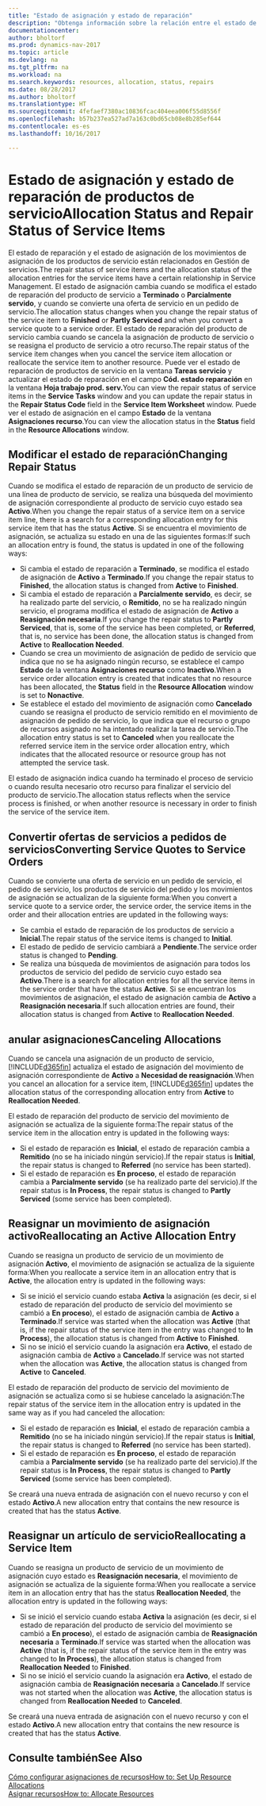 ```yaml
---
title: "Estado de asignación y estado de reparación"
description: "Obtenga información sobre la relación entre el estado de reparación de los elementos de servicio y el estado de asignación de las entradas de asignación."
documentationcenter: 
author: bholtorf
ms.prod: dynamics-nav-2017
ms.topic: article
ms.devlang: na
ms.tgt_pltfrm: na
ms.workload: na
ms.search.keywords: resources, allocation, status, repairs
ms.date: 08/28/2017
ms.author: bholtorf
ms.translationtype: HT
ms.sourcegitcommit: 4fefaef7380ac10836fcac404eea006f55d8556f
ms.openlocfilehash: b57b237ea527ad7a163c0bd65cb08e8b285ef644
ms.contentlocale: es-es
ms.lasthandoff: 10/16/2017

---
```

# <a name="allocation-status-and-repair-status-of-service-items"></a><span data-ttu-id="428d8-103">Estado de asignación y estado de reparación de productos de servicio</span><span class="sxs-lookup"><span data-stu-id="428d8-103">Allocation Status and Repair Status of Service Items</span></span>
<span data-ttu-id="428d8-104">El estado de reparación y el estado de asignación de los movimientos de asignación de los productos de servicio están relacionados en Gestión de servicios.</span><span class="sxs-lookup"><span data-stu-id="428d8-104">The repair status of service items and the allocation status of the allocation entries for the service items have a certain relationship in Service Management.</span></span> <span data-ttu-id="428d8-105">El estado de asignación cambia cuando se modifica el estado de reparación del producto de servicio a **Terminado** o **Parcialmente servido**, y cuando se convierte una oferta de servicio en un pedido de servicio.</span><span class="sxs-lookup"><span data-stu-id="428d8-105">The allocation status changes when you change the repair status of the service item to **Finished** or **Partly Serviced** and when you convert a service quote to a service order.</span></span> <span data-ttu-id="428d8-106">El estado de reparación del producto de servicio cambia cuando se cancela la asignación de producto de servicio o se reasigna el producto de servicio a otro recurso.</span><span class="sxs-lookup"><span data-stu-id="428d8-106">The repair status of the service item changes when you cancel the service item allocation or reallocate the service item to another resource.</span></span> <span data-ttu-id="428d8-107">Puede ver el estado de reparación de productos de servicio en la ventana **Tareas servicio** y actualizar el estado de reparación en el campo **Cód. estado reparación** en la ventana **Hoja trabajo prod. serv.**</span><span class="sxs-lookup"><span data-stu-id="428d8-107">You can view the repair status of service items in the **Service Tasks** window and you can update the repair status in the **Repair Status Code** field in the **Service Item Worksheet** window.</span></span> <span data-ttu-id="428d8-108">Puede ver el estado de asignación en el campo **Estado** de la ventana **Asignaciones recurso**.</span><span class="sxs-lookup"><span data-stu-id="428d8-108">You can view the allocation status in the **Status** field in the **Resource Allocations** window.</span></span>  
  
## <a name="changing-repair-status"></a><span data-ttu-id="428d8-109">Modificar el estado de reparación</span><span class="sxs-lookup"><span data-stu-id="428d8-109">Changing Repair Status</span></span>  
<span data-ttu-id="428d8-110">Cuando se modifica el estado de reparación de un producto de servicio de una línea de producto de servicio, se realiza una búsqueda del movimiento de asignación correspondiente al producto de servicio cuyo estado sea **Activo**.</span><span class="sxs-lookup"><span data-stu-id="428d8-110">When you change the repair status of a service item on a service item line, there is a search for a corresponding allocation entry for this service item that has the status **Active**.</span></span> <span data-ttu-id="428d8-111">Si se encuentra el movimiento de asignación, se actualiza su estado en una de las siguientes formas:</span><span class="sxs-lookup"><span data-stu-id="428d8-111">If such an allocation entry is found, the status is updated in one of the following ways:</span></span>  
  
* <span data-ttu-id="428d8-112">Si cambia el estado de reparación a **Terminado**, se modifica el estado de asignación de **Activo** a **Terminado**.</span><span class="sxs-lookup"><span data-stu-id="428d8-112">If you change the repair status to **Finished**, the allocation status is changed from **Active** to **Finished**.</span></span>  
* <span data-ttu-id="428d8-113">Si cambia el estado de reparación a **Parcialmente servido**, es decir, se ha realizado parte del servicio, o **Remitido**, no se ha realizado ningún servicio, el programa modifica el estado de asignación de **Activo** a **Reasignación necesaria**.</span><span class="sxs-lookup"><span data-stu-id="428d8-113">If you change the repair status to **Partly Serviced**, that is, some of the service has been completed, or **Referred**, that is, no service has been done, the allocation status is changed from **Active** to **Reallocation Needed**.</span></span>  
* <span data-ttu-id="428d8-114">Cuando se crea un movimiento de asignación de pedido de servicio que indica que no se ha asignado ningún recurso, se establece el campo **Estado** de la ventana **Asignaciones recurso** como **Inactivo**.</span><span class="sxs-lookup"><span data-stu-id="428d8-114">When a service order allocation entry is created that indicates that no resource has been allocated, the **Status** field in the **Resource Allocation** window is set to **Nonactive**.</span></span>  
* <span data-ttu-id="428d8-115">Se establece el estado del movimiento de asignación como **Cancelado** cuando se reasigna el producto de servicio remitido en el movimiento de asignación de pedido de servicio, lo que indica que el recurso o grupo de recursos asignado no ha intentado realizar la tarea de servicio.</span><span class="sxs-lookup"><span data-stu-id="428d8-115">The allocation entry status is set to **Canceled** when you reallocate the referred service item in the service order allocation entry, which indicates that the allocated resource or resource group has not attempted the service task.</span></span>  
  
<span data-ttu-id="428d8-116">El estado de asignación indica cuando ha terminado el proceso de servicio o cuando resulta necesario otro recurso para finalizar el servicio del producto de servicio.</span><span class="sxs-lookup"><span data-stu-id="428d8-116">The allocation status reflects when the service process is finished, or when another resource is necessary in order to finish the service of the service item.</span></span>  
  
## <a name="converting-service-quotes-to-service-orders"></a><span data-ttu-id="428d8-117">Convertir ofertas de servicios a pedidos de servicios</span><span class="sxs-lookup"><span data-stu-id="428d8-117">Converting Service Quotes to Service Orders</span></span>  
<span data-ttu-id="428d8-118">Cuando se convierte una oferta de servicio en un pedido de servicio, el pedido de servicio, los productos de servicio del pedido y los movimientos de asignación se actualizan de la siguiente forma:</span><span class="sxs-lookup"><span data-stu-id="428d8-118">When you convert a service quote to a service order, the service order, the service items in the order and their allocation entries are updated in the following ways:</span></span>  
  
* <span data-ttu-id="428d8-119">Se cambia el estado de reparación de los productos de servicio a **Inicial**.</span><span class="sxs-lookup"><span data-stu-id="428d8-119">The repair status of the service items is changed to **Initial**.</span></span>  
* <span data-ttu-id="428d8-120">El estado de pedido de servicio cambiará a **Pendiente**.</span><span class="sxs-lookup"><span data-stu-id="428d8-120">The service order status is changed to **Pending**.</span></span>  
* <span data-ttu-id="428d8-121">Se realiza una búsqueda de movimientos de asignación para todos los productos de servicio del pedido de servicio cuyo estado sea **Activo**.</span><span class="sxs-lookup"><span data-stu-id="428d8-121">There is a search for allocation entries for all the service items in the service order that have the status **Active**.</span></span> <span data-ttu-id="428d8-122">Si se encuentran los movimientos de asignación, el estado de asignación cambia de **Activo** a **Reasignación necesaria**.</span><span class="sxs-lookup"><span data-stu-id="428d8-122">If such allocation entries are found, their allocation status is changed from **Active** to **Reallocation Needed**.</span></span>  
  
## <a name="canceling-allocations"></a><span data-ttu-id="428d8-123">anular asignaciones</span><span class="sxs-lookup"><span data-stu-id="428d8-123">Canceling Allocations</span></span>  
<span data-ttu-id="428d8-124">Cuando se cancela una asignación de un producto de servicio, [!INCLUDE[d365fin](includes/d365fin_md.md)] actualiza el estado de asignación del movimiento de asignación correspondiente de **Activo** a **Necesidad de reasignación**.</span><span class="sxs-lookup"><span data-stu-id="428d8-124">When you cancel an allocation for a service item, [!INCLUDE[d365fin](includes/d365fin_md.md)] updates the allocation status of the corresponding allocation entry from **Active** to **Reallocation Needed**.</span></span>

<span data-ttu-id="428d8-125">El estado de reparación del producto de servicio del movimiento de asignación se actualiza de la siguiente forma:</span><span class="sxs-lookup"><span data-stu-id="428d8-125">The repair status of the service item in the allocation entry is updated in the following ways:</span></span>  
  
* <span data-ttu-id="428d8-126">Si el estado de reparación es **Inicial**, el estado de reparación cambia a **Remitido** (no se ha iniciado ningún servicio).</span><span class="sxs-lookup"><span data-stu-id="428d8-126">If the repair status is **Initial**, the repair status is changed to **Referred** (no service has been started).</span></span>  
* <span data-ttu-id="428d8-127">Si el estado de reparación es **En proceso**, el estado de reparación cambia a **Parcialmente servido** (se ha realizado parte del servicio).</span><span class="sxs-lookup"><span data-stu-id="428d8-127">If the repair status is **In Process**, the repair status is changed to **Partly Serviced** (some service has been completed).</span></span>  
  
## <a name="reallocating-an-active-allocation-entry"></a><span data-ttu-id="428d8-128">Reasignar un movimiento de asignación activo</span><span class="sxs-lookup"><span data-stu-id="428d8-128">Reallocating an Active Allocation Entry</span></span>  
<span data-ttu-id="428d8-129">Cuando se reasigna un producto de servicio de un movimiento de asignación **Activo**, el movimiento de asignación se actualiza de la siguiente forma:</span><span class="sxs-lookup"><span data-stu-id="428d8-129">When you reallocate a service item in an allocation entry that is **Active**, the allocation entry is updated in the following ways:</span></span>  
  
* <span data-ttu-id="428d8-130">Si se inició el servicio cuando estaba **Activa** la asignación (es decir, si el estado de reparación del producto de servicio del movimiento se cambió a **En proceso**), el estado de asignación cambia de **Activo** a **Terminado**.</span><span class="sxs-lookup"><span data-stu-id="428d8-130">If service was started when the allocation was **Active** (that is, if the repair status of the service item in the entry was changed to **In Process**), the allocation status is changed from **Active** to **Finished**.</span></span>  
* <span data-ttu-id="428d8-131">Si no se inició el servicio cuando la asignación era **Activo**, el estado de asignación cambia de **Activo** a **Cancelado**.</span><span class="sxs-lookup"><span data-stu-id="428d8-131">If service was not started when the allocation was **Active**, the allocation status is changed from **Active** to **Canceled**.</span></span>  
  
<span data-ttu-id="428d8-132">El estado de reparación del producto de servicio del movimiento de asignación se actualiza como si se hubiese cancelado la asignación:</span><span class="sxs-lookup"><span data-stu-id="428d8-132">The repair status of the service item in the allocation entry is updated in the same way as if you had canceled the allocation:</span></span>  
  
* <span data-ttu-id="428d8-133">Si el estado de reparación es **Inicial**, el estado de reparación cambia a **Remitido** (no se ha iniciado ningún servicio).</span><span class="sxs-lookup"><span data-stu-id="428d8-133">If the repair status is **Initial**, the repair status is changed to **Referred** (no service has been started).</span></span>  
* <span data-ttu-id="428d8-134">Si el estado de reparación es **En proceso**, el estado de reparación cambia a **Parcialmente servido** (se ha realizado parte del servicio).</span><span class="sxs-lookup"><span data-stu-id="428d8-134">If the repair status is **In Process**, the repair status is changed to **Partly Serviced** (some service has been completed).</span></span>  
  
<span data-ttu-id="428d8-135">Se creará una nueva entrada de asignación con el nuevo recurso y con el estado **Activo**.</span><span class="sxs-lookup"><span data-stu-id="428d8-135">A new allocation entry that contains the new resource is created that has the status **Active**.</span></span>  
  
## <a name="reallocating-a-service-item"></a><span data-ttu-id="428d8-136">Reasignar un artículo de servicio</span><span class="sxs-lookup"><span data-stu-id="428d8-136">Reallocating a Service Item</span></span>  
<span data-ttu-id="428d8-137">Cuando se reasigna un producto de servicio de un movimiento de asignación cuyo estado es **Reasignación necesaria**, el movimiento de asignación se actualiza de la siguiente forma:</span><span class="sxs-lookup"><span data-stu-id="428d8-137">When you reallocate a service item in an allocation entry that has the status **Reallocation Needed**, the allocation entry is updated in the following ways:</span></span>  
  
* <span data-ttu-id="428d8-138">Si se inició el servicio cuando estaba **Activa** la asignación (es decir, si el estado de reparación del producto de servicio del movimiento se cambió a **En proceso**), el estado de asignación cambia de **Reasignación necesaria** a **Terminado**.</span><span class="sxs-lookup"><span data-stu-id="428d8-138">If service was started when the allocation was **Active** (that is, if the repair status of the service item in the entry was changed to **In Process**), the allocation status is changed from **Reallocation Needed** to **Finished**.</span></span>  
* <span data-ttu-id="428d8-139">Si no se inició el servicio cuando la asignación era **Activo**, el estado de asignación cambia de **Reasignación necesaria** a **Cancelado**.</span><span class="sxs-lookup"><span data-stu-id="428d8-139">If service was not started when the allocation was **Active**, the allocation status is changed from **Reallocation Needed** to **Canceled**.</span></span>  
  
<span data-ttu-id="428d8-140">Se creará una nueva entrada de asignación con el nuevo recurso y con el estado **Activo**.</span><span class="sxs-lookup"><span data-stu-id="428d8-140">A new allocation entry that contains the new resource is created that has the status **Active**.</span></span>  
  
## <a name="see-also"></a><span data-ttu-id="428d8-141">Consulte también</span><span class="sxs-lookup"><span data-stu-id="428d8-141">See Also</span></span>  
[<span data-ttu-id="428d8-142">Cómo configurar asignaciones de recursos</span><span class="sxs-lookup"><span data-stu-id="428d8-142">How to: Set Up Resource Allocations</span></span>](service-how-setup-resource-allocation.md)  
[<span data-ttu-id="428d8-143">Asignar recursos</span><span class="sxs-lookup"><span data-stu-id="428d8-143">How to: Allocate Resources</span></span>](service-how-to-allocate-resources.md)  


